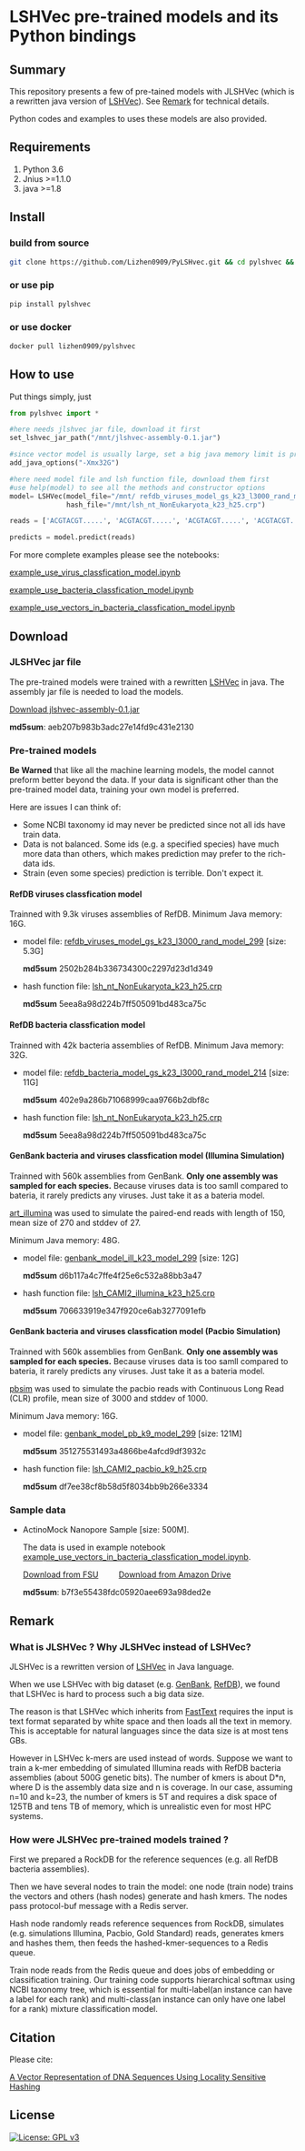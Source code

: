 
# LSHVec pre-trained models and its Python bindings 


## Summary

This repository presents a few of pre-tained models with JLSHVec (which is a rewritten java version of  [LSHVec](https://github.com/Lizhen0909/LSHVec)).  See [Remark](#remark) for technical details.

Python codes and examples to uses these models are also provided. 


## Requirements

1. Python 3.6
2. Jnius >=1.1.0
3. java >=1.8

## Install

### build from source
```bash
git clone https://github.com/Lizhen0909/PyLSHvec.git && cd pylshvec && python setup.py install
```

### or use pip
```bash
pip install pylshvec
```

### or use docker
```bash
docker pull lizhen0909/pylshvec
```
## How to use

Put things simply, just

```python
from pylshvec import *

#here needs jlshvec jar file, download it first
set_lshvec_jar_path("/mnt/jlshvec-assembly-0.1.jar")

#since vector model is usually large, set a big java memory limit is preferred. 
add_java_options("-Xmx32G")

#here need model file and lsh function file, download them first
#use help(model) to see all the methods and constructor options 
model= LSHVec(model_file="/mnt/ refdb_viruses_model_gs_k23_l3000_rand_model_299", 
              hash_file="/mnt/lsh_nt_NonEukaryota_k23_h25.crp")

reads = ['ACGTACGT.....', 'ACGTACGT.....', 'ACGTACGT.....', 'ACGTACGT.....', ....]

predicts = model.predict(reads)

```

For more complete examples please see the notebooks:

[example_use_virus_classfication_model.ipynb](notebook/example_use_virus_classfication_model.ipynb)

[example_use_bacteria_classfication_model.ipynb](notebook/example_use_bacteria_classfication_model.ipynb)

[example_use_vectors_in_bacteria_classfication_model.ipynb](notebook/example_use_vectors_in_bacteria_classfication_model.ipynb)

## Download 

### JLSHVec jar file
  The pre-trained models were trained with a rewritten  [LSHVec](https://github.com/Lizhen0909/LSHVec) in java. 
  The assembly jar file is needed to load the models.

  [Download jlshvec-assembly-0.1.jar](https://www.amazon.com/clouddrive/share/4NiogpuW1lzBMyGmMlkrDbjhSMYpQgWjW5GUcKFR7Q6)
  
  **md5sum**: aeb207b983b3adc27e14fd9c431e2130



### Pre-trained models

**Be Warned** that like all the machine learning models, the model cannot preform better beyond the data. If your data is significant other than the pre-trained model data, training your own model is preferred. 

Here are issues I can think of:

* Some NCBI taxonomy id may never be predicted since not all ids have train data.
* Data is not balanced. Some ids (e.g. a specified species) have much more data than others, which makes prediction may prefer to the rich-data ids.
* Strain (even some species) prediction is terrible. Don't expect it.


#### RefDB viruses classfication model

Trainned with 9.3k viruses assemblies of RefDB. Minimum Java memory: 16G.

* model file: [refdb_viruses_model_gs_k23_l3000_rand_model_299](https://www.amazon.com/clouddrive/share/RmoJ1lduzlqstAJFnKg0aAlx82AyCjnzKncfGjQIQMg) [size: 5.3G]

  **md5sum** 2502b284b336734300c2297d23d1d349 

* hash function file: [lsh_nt_NonEukaryota_k23_h25.crp](https://www.amazon.com/clouddrive/share/6ZNvMXMy30b4vc0RYNVG1lbf1ih8WgpoQ9w4lX91IXy)

  **md5sum** 5eea8a98d224b7ff505091bd483ca75c 

#### RefDB bacteria classfication model

Trainned with 42k bacteria assemblies of RefDB. Minimum Java memory: 32G.

* model file: [refdb_bacteria_model_gs_k23_l3000_rand_model_214](https://www.amazon.com/clouddrive/share/LoXz6k229SwYuElPTHvu0SSJOq56nJenvBbOTGVeb9a) [size: 11G]

  **md5sum** 402e9a286b71068999caa9766b2dbf8c 

* hash function file: [lsh_nt_NonEukaryota_k23_h25.crp](https://www.amazon.com/clouddrive/share/6ZNvMXMy30b4vc0RYNVG1lbf1ih8WgpoQ9w4lX91IXy)

  **md5sum** 5eea8a98d224b7ff505091bd483ca75c 

#### GenBank bacteria and viruses classfication model (Illumina Simulation)

Trainned with 560k assemblies from GenBank. **Only one assembly was sampled for each species.** Because viruses data is too samll compared to bateria, it rarely predicts any viruses. Just take it as a bateria model.  

[art_illumina](https://www.ncbi.nlm.nih.gov/pmc/articles/PMC3278762/) was used to simulate the paired-end reads with length of 150, mean size of 270 and stddev of 27. 

Minimum Java memory: 48G.

* model file: [genbank_model_ill_k23_model_299](todo) [size: 12G]

  **md5sum** d6b117a4c7ffe4f25e6c532a88bb3a47 

* hash function file: [lsh_CAMI2_illumina_k23_h25.crp](todo)
  
  **md5sum** 706633919e347f920ce6ab3277091efb 
  
#### GenBank bacteria and viruses classfication model (Pacbio Simulation)

Trainned with 560k assemblies from GenBank. **Only one assembly was sampled for each species.** Because viruses data is too samll compared to bateria, it rarely predicts any viruses. Just take it as a bateria model.  

[pbsim](https://github.com/pfaucon/PBSIM-PacBio-Simulator) was used to simulate the pacbio reads with Continuous Long Read (CLR) profile, mean size of 3000 and stddev of 1000. 

Minimum Java memory: 16G.

* model file: [genbank_model_pb_k9_model_299](todo) [size: 121M]

  **md5sum** 351275531493a4866be4afcd9df3932c 

* hash function file: [lsh_CAMI2_pacbio_k9_h25.crp](todo)
  
  **md5sum** df7ee38cf8b58d5f8034bb9b266e3334 
  
### Sample data

* ActinoMock Nanopore Sample [size: 500M].

  The data is used in example notebook [example_use_vectors_in_bacteria_classfication_model.ipynb](notebook/example_use_vectors_in_bacteria_classfication_model.ipynb).
  
  [Download from FSU](http://ww2.cs.fsu.edu/~lshi/ActinoMock_Nanopore.seq.gz)
  &emsp;&emsp;
  [Download from Amazon Drive](https://www.amazon.com/clouddrive/share/eTIKYVLckXUCMnMQSpO8TCqZOwekmBrx23ZhMa3XO8d)
  
  **md5sum**: b7f3e55438fdc05920aee693a98ded2e

## Remark

### What is JLSHVec ? Why JLSHVec instead of LSHVec? 

JLSHVec is a rewritten version of [LSHVec](https://github.com/Lizhen0909/LSHVec) in Java language. 

When we use LSHVec with big dataset (e.g. [GenBank](https://www.ncbi.nlm.nih.gov/genbank/), [RefDB](https://www.ncbi.nlm.nih.gov/pubmed/12652131)), we found that LSHVec is hard to process such a big data size.

The reason is that LSHVec which inherits from [FastText](https://fasttext.cc/) requires the input is text format separated by white space and then loads all the text in memory. This is acceptable for natural languages since the data size is at most tens GBs.

However in LSHVec k-mers are used instead of words. Suppose we want to train a k-mer embedding of simulated Illumina reads with RefDB bacteria assemblies (about 500G genetic bits). The number of kmers is about D*n, where D is the assembly data size and n is coverage. In our case, assuming n=10 and k=23, the number of kmers is 5T and requires a disk space of 125TB and tens TB of memory, which is unrealistic even for most HPC systems.

### How were JLSHVec pre-trained models trained ?
First we prepared a RockDB for the reference sequences (e.g. all RefDB bacteria assemblies). 

Then we have several nodes to train the model: one node (train node) trains the vectors and others (hash nodes) generate and hash kmers. The nodes pass protocol-buf message with a Redis server. 

Hash node randomly reads reference sequences from RockDB, simulates (e.g. simulations Illumina, Pacbio, Gold Standard) reads, generates kmers and hashes them, then feeds the hashed-kmer-sequences to a Redis queue.

Train node reads from the Redis queue and does jobs of embedding or classification training.  Our training code supports hierarchical softmax using NCBI taxonomy tree, which is essential for multi-label(an instance can have a label for each rank) and multi-class(an instance can only have one label for a rank)  mixture classification model.

## Citation

Please cite:

[A Vector Representation of DNA Sequences Using Locality Sensitive Hashing](https://www.biorxiv.org/content/biorxiv/early/2019/08/06/726729.full.pdf)
## License 

[![License: GPL v3](https://img.shields.io/badge/License-GPLv3-blue.svg)](https://www.gnu.org/licenses/gpl-3.0)

